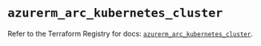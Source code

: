 # `azurerm_arc_kubernetes_cluster`

Refer to the Terraform Registry for docs: [`azurerm_arc_kubernetes_cluster`](https://registry.terraform.io/providers/hashicorp/azurerm/3.100.0/docs/resources/arc_kubernetes_cluster).
